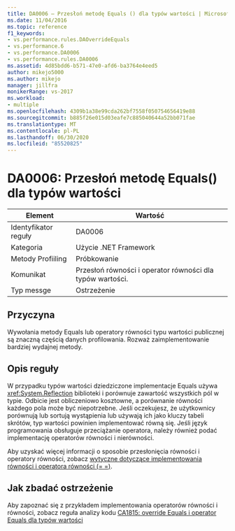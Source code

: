 ```yaml
---
title: DA0006 — Przesłoń metodę Equals () dla typów wartości | Microsoft Docs
ms.date: 11/04/2016
ms.topic: reference
f1_keywords:
- vs.performance.rules.DAOverrideEquals
- vs.performance.6
- vs.performance.DA0006
- vs.performance.rules.DA0006
ms.assetid: 4d85bdd6-b571-47e0-afd6-ba3764e4eed5
author: mikejo5000
ms.author: mikejo
manager: jillfra
monikerRange: vs-2017
ms.workload:
- multiple
ms.openlocfilehash: 4309b1a38e99cda262bf7558f050754656419e88
ms.sourcegitcommit: b885f26e015d03eafe7c885040644a52bb071fae
ms.translationtype: MT
ms.contentlocale: pl-PL
ms.lasthandoff: 06/30/2020
ms.locfileid: "85520825"
---
```

# <a name="da0006-override-equals-for-value-types"></a>DA0006: Przesłoń metodę Equals() dla typów wartości

|Element|Wartość|
|-|-|
|Identyfikator reguły|DA0006|
|Kategoria|Użycie .NET Framework|
|Metody Profiiling|Próbkowanie|
|Komunikat|Przesłoń równości i operator równości dla typów wartości.|
|Typ messge|Ostrzeżenie|

## <a name="cause"></a>Przyczyna
 Wywołania metody Equals lub operatory równości typu wartości publicznej są znaczną częścią danych profilowania. Rozważ zaimplementowanie bardziej wydajnej metody.

## <a name="rule-description"></a>Opis reguły
 W przypadku typów wartości dziedziczone implementacje Equals używa <xref:System.Reflection> biblioteki i porównuje zawartość wszystkich pól w typie. Odbicie jest obliczeniowo kosztowne, a porównanie równości każdego pola może być niepotrzebne. Jeśli oczekujesz, że użytkownicy porównują lub sortują wystąpienia lub używają ich jako kluczy tabeli skrótów, typ wartości powinien implementować równą się. Jeśli język programowania obsługuje przeciążanie operatora, należy również podać implementację operatorów równości i nierówności.

 Aby uzyskać więcej informacji o sposobie przesłonięcia równości i operatory równości, zobacz [wytyczne dotyczące implementowania równości i operatora równości (= =)](/dotnet/standard/design-guidelines/equality-operators).

## <a name="how-to-investigate-a-warning"></a>Jak zbadać ostrzeżenie
 Aby zapoznać się z przykładem implementowania operatorów równości i równości, zobacz reguła analizy kodu [CA1815: override Equals i operator Equals dla typów wartości](../code-quality/ca1815.md)
